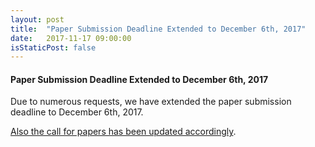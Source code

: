 ```yaml
---
layout: post
title:  "Paper Submission Deadline Extended to December 6th, 2017"
date:   2017-11-17 09:00:00
isStaticPost: false
---
```

#### Paper Submission Deadline Extended to December 6th, 2017

Due to numerous requests, we have extended the paper submission deadline to December 6th, 2017.

[Also the call for papers has been updated accordingly](http://sose-conference.net/blog/call-for-papers).